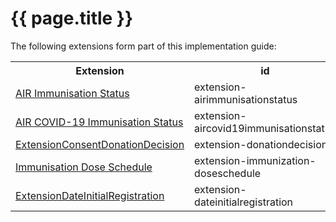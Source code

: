 # {{ page.title }}
The following extensions form part of this implementation guide:

<table class="list" width="100%">
    <tr>
        <th>Extension</th>
        <th>id</th>
        <th>Type</th>
        <th>Context</th>
    </tr>
        <tr>
        <td><a href="StructureDefinition-extension-airimmunisationstatus-1.html">AIR Immunisation Status</a></td>
        <td>extension-airimmunisationstatus</td>
        <td><a href="http://hl7.org/fhir/stu3/datatypes.html#CodeableConcept">CodeableConcept</a></td>
        <td><a href="http://hl7.org/fhir/stu3/Patient.html">Patient</a></td>
    </tr>
     <tr>
        <td><a href="StructureDefinition-extension-aircovid19immunisationstatus-1.html">AIR COVID-19 Immunisation Status</a></td>
        <td>extension-aircovid19immunisationstatus</td>
        <td><a href="http://hl7.org/fhir/stu3/datatypes.html#CodeableConcept">CodeableConcept</a></td>
        <td><a href="http://hl7.org/fhir/stu3/Patient.html">Patient</a></td>
    </tr>
    <tr>
        <td><a href="StructureDefinition-extension-donationdecision.html">ExtensionConsentDonationDecision</a></td>
        <td>extension-donationdecision</td>
        <td><a href="http://hl7.org/fhir/stu3/datatypes.html#CodeableConcept">CodeableConcept</a></td>
        <td><a href="http://hl7.org/fhir/stu3/Consent.html">Consent</a></td>
    </tr>
        <tr>
        <td><a href="StructureDefinition-extension-immunization-doseschedule-1.html">Immunisation Dose Schedule</a></td>
        <td>extension-immunization-doseschedule</td>
        <td><a href="http://hl7.org/fhir/stu3/datatypes.html#string">string</a>, <a href="http://hl7.org/fhir/stu3/datatypes.html#Age">Age</a>, <a href="http://hl7.org/fhir/stu3/datatypes.html#CodeableConcept">CodeableConcept</a></td>
        <td><a href="http://hl7.org/fhir/STU3/immunization-definitions.html#Immunization.vaccinationProtocol">Immunization.vaccinationProtocol</a></td>
    </tr>
    <tr>
        <td><a href="StructureDefinition-extension-dateinitialregistration.html">ExtensionDateInitialRegistration</a></td>
        <td>extension-dateinitialregistration</td>
        <td><a href="http://hl7.org/fhir/stu3/datatypes.html#dateTime">dateTime</a></td>
        <td><a href="http://hl7.org/fhir/stu3/Resource.html">Resource</a></td>
    </tr>
</table>
